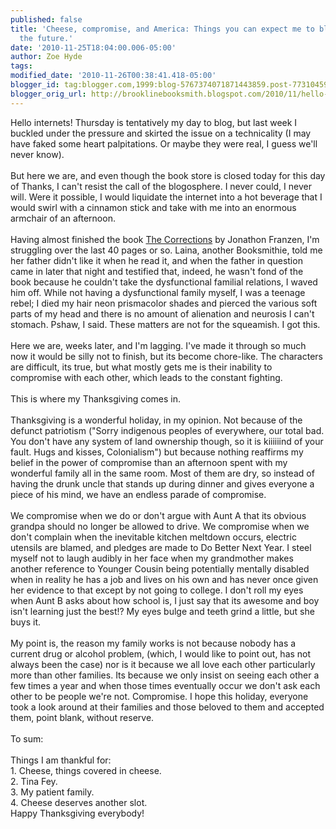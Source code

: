 ```yaml
---
published: false
title: 'Cheese, compromise, and America: Things you can expect me to blog about in
  the future.'
date: '2010-11-25T18:04:00.006-05:00'
author: Zoe Hyde
tags: 
modified_date: '2010-11-26T00:38:41.418-05:00'
blogger_id: tag:blogger.com,1999:blog-5767374071871443859.post-7731045968084953009
blogger_orig_url: http://brooklinebooksmith.blogspot.com/2010/11/hello-internets-thursday-is-tentatively.html
---
```


Hello <span class="blsp-spelling-error" id="SPELLING_ERROR_0">internets</span>! Thursday is tentatively my day to blog, but last week I buckled under the pressure and skirted the issue on a technicality (I may have faked some heart palpitations. Or maybe they were real, I guess we'll never know).<br /><br />But here we are, and even though the book store is closed today for this day of Thanks, I can't resist the call of the <span class="blsp-spelling-error" id="SPELLING_ERROR_1">blogosphere</span>. I never could, I never will. Were it possible, I would liquidate the <span class="blsp-spelling-error" id="SPELLING_ERROR_2">internet</span> into a hot beverage that I would swirl with a cinnamon stick and take with me into an enormous armchair of an afternoon.<br /><br />Having almost finished the book <u>The Corrections</u> by Jonathon Franzen, I'm struggling over the last 40 pages or so. Laina, another <span class="blsp-spelling-error" id="SPELLING_ERROR_3">Booksmithie</span>, told me her father didn't like it when he read it, and when the father in question came in later that night and testified that, indeed, he wasn't fond of the book because he couldn't take the dysfunctional familial relations, I waved him off. While not having a dysfunctional family myself, I was a teenage rebel; I died my hair neon <span class="blsp-spelling-error" id="SPELLING_ERROR_4">prismacolor</span> shades and pierced the various soft parts of my head and there is no amount of alienation and neurosis I can't stomach. Pshaw, I said. These matters are not for the squeamish. I got this.<br /><br />Here we are, weeks later, and I'm lagging. I've made it through so much now it would be silly not to finish, but its become chore-like. The characters are difficult, its true, but what mostly gets me is their inability to compromise with each other, which leads to the constant fighting.<br /><br />This is where my Thanksgiving comes in.<br /><br />Thanksgiving is a wonderful holiday, in my opinion. Not because of the defunct patriotism ("Sorry <span class="blsp-spelling-corrected" id="SPELLING_ERROR_5">indigenous</span> peoples of everywhere, our total bad. You don't have any system of land ownership though, so it is <span class="blsp-spelling-error" id="SPELLING_ERROR_6">kiiiiiind</span> of your fault. Hugs and kisses, Colonialism") but because nothing reaffirms my belief in the power of compromise than an afternoon spent with my wonderful family all in the same room. Most of them are dry, so instead of having the drunk uncle that stands up during dinner and gives everyone a piece of his mind, we have an endless parade of compromise.<br /><br />We compromise when we do or don't argue with Aunt A that its obvious grandpa should no longer be allowed to drive. We compromise when we don't complain when the inevitable kitchen meltdown occurs, electric utensils are blamed, and pledges are made to Do Better Next Year. I steel myself not to laugh audibly in her face when my grandmother makes another reference to Younger Cousin being potentially mentally disabled when in reality he has a job and lives on his own and has never once given her evidence to that except by not going to college. I don't roll my eyes when Aunt B asks about how school is, I just say that its awesome and boy isn't learning just the best!? My eyes bulge and teeth grind a little, but she buys it.<br /><br />My point is, the reason my family works is not because nobody has a current drug or alcohol problem, (which, I would like to point out, has not always been the case) nor is it because we all love each other particularly more than other families. Its because we only insist on seeing each other a few times a year and when those times eventually occur we don't ask each other to be people we're not. Compromise. I hope this holiday, everyone took a look around at their families and those beloved to them and accepted them, point blank, without reserve.<br /><br />To sum:<br /><br />Things I am thankful for:<br />1. Cheese, things covered in cheese.<br />2. Tina Fey.<br />3. My patient family.<br />4. Cheese deserves another slot.<br />Happy Thanksgiving everybody!